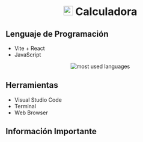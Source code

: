<h1 align="center"><img src="https://media2.giphy.com/media/QssGEmpkyEOhBCb7e1/giphy.gif?cid=ecf05e47a0n3gi1bfqntqmob8g9aid1oyj2wr3ds3mg700bl&rid=giphy.gif" width ="25"> <b>Calculadora</b></h1>

## Lenguaje de Programación
* Vite + React
* JavaScript
<p align="center">
  <img alt="most used languages" src="https://github-readme-stats.vercel.app/api/top-langs/?username=ju4n1t4&count_private=true&theme=algolia&bg_color=0,000000,130F40&layout=compact&border_radius=8&langs_count=8&hide_border=true"/>
</p>

## Herramientas
* Visual Studio Code
* Terminal
* Web Browser

## Información Importante





